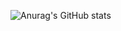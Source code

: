 ![Anurag's GitHub stats](https://github-readme-stats.vercel.app/api?username=dethMastery&show_icons=true&theme=tokyonight)
